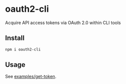 # oauth2-cli

Acquire API access tokens via OAuth 2.0 within CLI tools

## Install

```sh
npm i oauth2-cli
```

## Usage

See [examples/get-token](../../examples/get-token).

